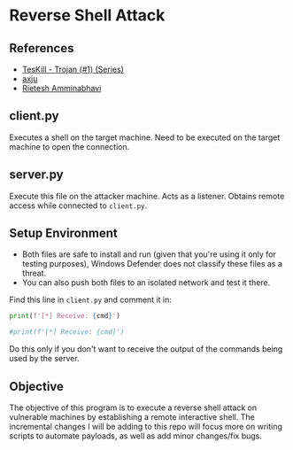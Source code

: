 # Reverse Shell Attack
## References
- [TesKill - Trojan (#1) (Series)](https://www.youtube.com/watch?v=WLHlOg-ly2U)
- [axju](https://axju.de/posts/2021/02/a-reverse-shell-with-python/)
- [Rietesh Amminabhavi](https://medium.com/@rietesh/python-reverse-shell-hack-your-neighbours-552561336ca8)

## client.py
Executes a shell on the target machine. Need to be executed on the target machine to open the connection.
## server.py
Execute this file on the attacker machine. Acts as a listener. Obtains remote access while connected to `client.py`.
## Setup Environment
- Both files are safe to install and run (given that you're using it only for testing purposes), Windows Defender does not classify these files as a threat.
- You can also push both files to an isolated network and test it there.<br />

Find this line in `client.py` and comment it in: 
```python
print(f'[*] Receive: {cmd}')
```
```python
#print(f'[*] Receive: {cmd}')
```
Do this only if you don't want to receive the output of the commands being used by the server. 
## Objective
The objective of this program is to execute a reverse shell attack on vulnerable machines by establishing
a remote interactive shell. The incremental changes I will be adding to this repo will focus more on
writing scripts to automate payloads, as well as add minor changes/fix bugs. 
